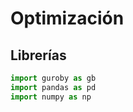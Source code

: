 # Optimización

## Librerías 
```python
import guroby as gb
import pandas as pd
import numpy as np
```